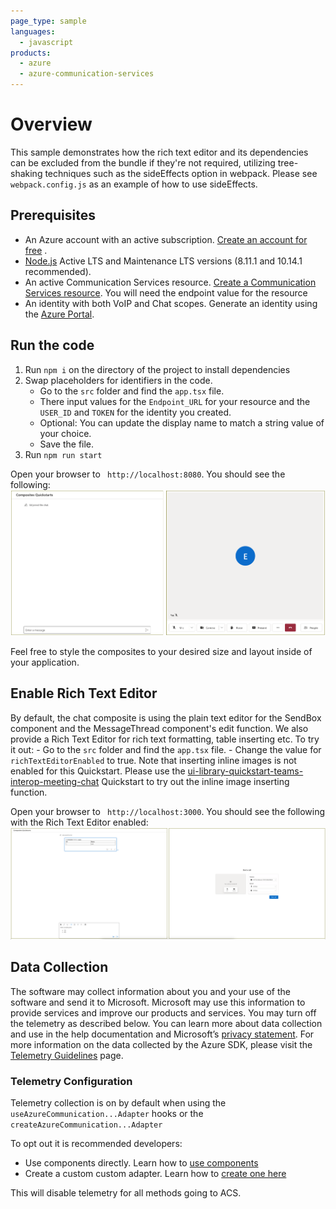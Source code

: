 ```yaml
---
page_type: sample
languages:
  - javascript
products:
  - azure
  - azure-communication-services
---
```


# Overview

This sample demonstrates how the rich text editor and its dependencies can be excluded from the bundle if they're not required, utilizing tree-shaking techniques such as the sideEffects option in webpack. Please see `webpack.config.js` as an example of how to use sideEffects.

## Prerequisites

- An Azure account with an active subscription. [Create an account for free](https://azure.microsoft.com/free/?WT.mc_id=A261C142F) .
- [Node.js](https://nodejs.org/en/) Active LTS and Maintenance LTS versions (8.11.1 and 10.14.1 recommended).
- An active Communication Services resource. [Create a Communication Services resource](https://docs.microsoft.com/azure/communication-services/quickstarts/create-communication-resource). You will need the endpoint value for the resource
- An identity with both VoIP and Chat scopes. Generate an identity using the [Azure Portal](https://docs.microsoft.com/azure/communication-services/quickstarts/identity/quick-create-identity).

## Run the code

1. Run `npm i` on the directory of the project to install dependencies
2. Swap placeholders for identifiers in the code.
   - Go to the `src` folder and find the `app.tsx` file.
   - There input values for the `Endpoint_URL` for your resource and the `USER_ID` and `TOKEN` for the identity you created.
   - Optional: You can update the display name to match a string value of your choice.
   - Save the file.
3. Run `npm run start`

Open your browser to ` http://localhost:8080`. You should see the following:
![Composite End State](../media/CompositeEnd.png)

Feel free to style the composites to your desired size and layout inside of your application.

## Enable Rich Text Editor

By default, the chat composite is using the plain text editor for the SendBox component and the MessageThread component's edit function.
We also provide a Rich Text Editor for rich text formatting, table inserting etc.
To try it out: - Go to the `src` folder and find the `app.tsx` file. - Change the value for `richTextEditorEnabled` to true.
Note that inserting inline images is not enabled for this Quickstart.
Please use the [ui-library-quickstart-teams-interop-meeting-chat](https://github.com/Azure-Samples/communication-services-javascript-quickstarts/tree/main/ui-library-quickstart-teams-interop-meeting-chat) Quickstart to try out the inline image inserting function.

Open your browser to ` http://localhost:3000`. You should see the following with the Rich Text Editor enabled:
![Composite with Rich Text Editor](../media/CompositeWithRichTextEditor.png)

## Data Collection

The software may collect information about you and your use of the software and send it to Microsoft. Microsoft may use this information to provide services and improve our products and services. You may turn off the telemetry as described below. You can learn more about data collection and use in the help documentation and Microsoft’s [privacy statement](https://go.microsoft.com/fwlink/?LinkID=824704). For more information on the data collected by the Azure SDK, please visit the [Telemetry Guidelines](https://azure.github.io/azure-sdk/general_azurecore.html#telemetry-policy) page.

### Telemetry Configuration

Telemetry collection is on by default when using the `useAzureCommunication...Adapter` hooks or the `createAzureCommunication...Adapter`

To opt out it is recommended developers:

- Use components directly. Learn how to [use components](https://azure.github.io/communication-ui-library/?path=/docs/components-get-started--docs)
- Create a custom custom adapter. Learn how to [create one here](https://azure.github.io/communication-ui-library/?path=/docs/composites-adapters--docs#createazurecommunicationchatadapterfromclient)

This will disable telemetry for all methods going to ACS.